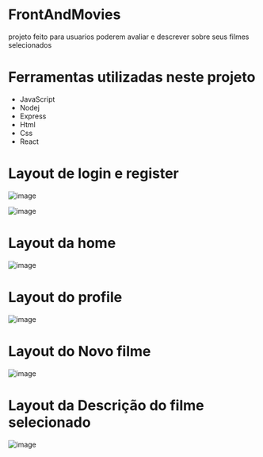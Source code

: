 
# FrontAndMovies

projeto feito para usuarios poderem avaliar e descrever sobre seus filmes selecionados

# Ferramentas utilizadas neste projeto

- JavaScript
- Nodej
- Express
- Html
- Css
- React

# Layout de login e register

![image](https://github.com/paulloroberto63/FrontAndMovies/assets/95132692/14ef91ff-b2aa-4741-b886-c8f6681a827c)



![image](https://github.com/paulloroberto63/FrontAndMovies/assets/95132692/c04357a5-14b0-4830-b9e0-835ffe302e03)

# Layout da home


![image](https://github.com/paulloroberto63/FrontAndMovies/assets/95132692/05606361-183a-441f-bc22-1435d481ebc0)

# Layout do profile 

![image](https://github.com/paulloroberto63/FrontAndMovies/assets/95132692/214c988f-a644-45d4-be56-047219a4f84a)

# Layout do Novo filme 

![image](https://github.com/paulloroberto63/FrontAndMovies/assets/95132692/6832fa8f-a2ee-46a6-9759-f22bbaf2c64b)

# Layout da Descrição do filme selecionado 

![image](https://github.com/paulloroberto63/FrontAndMovies/assets/95132692/ebd891d8-bf01-4c28-bfbe-7a3031f2ac80)
